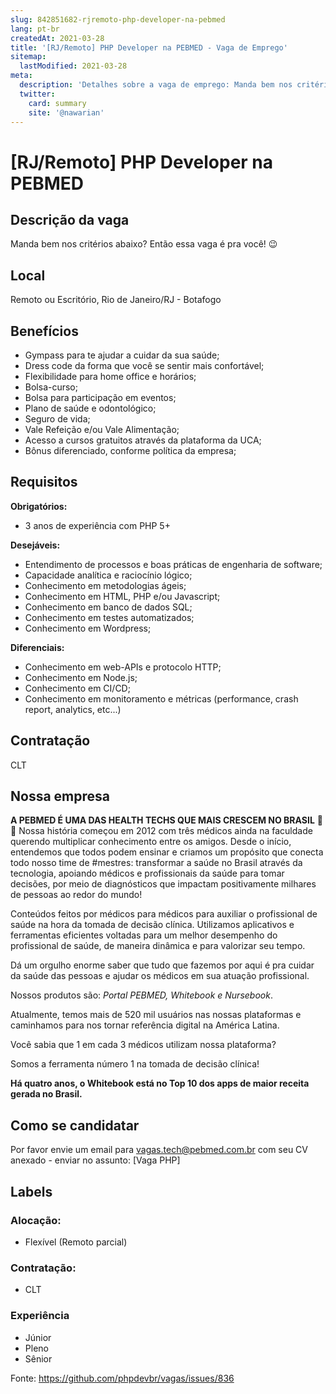 ```yaml
---
slug: 842851682-rjremoto-php-developer-na-pebmed
lang: pt-br
createdAt: 2021-03-28
title: '[RJ/Remoto] PHP Developer na PEBMED - Vaga de Emprego'
sitemap:
  lastModified: 2021-03-28
meta:
  description: 'Detalhes sobre a vaga de emprego: Manda bem nos critérios abaixo? Então essa vaga é pra você! 😉'
  twitter:
    card: summary
    site: '@nawarian'
---
```


# [RJ/Remoto] PHP Developer na PEBMED

## Descrição da vaga

Manda bem nos critérios abaixo? Então essa vaga é pra você! 😉

## Local

Remoto ou Escritório, Rio de Janeiro/RJ - Botafogo 

## Benefícios

- Gympass para te ajudar a cuidar da sua saúde;
- Dress code da forma que você se sentir mais confortável;
- Flexibilidade para home office e horários;
- Bolsa-curso;
- Bolsa para participação em eventos;
- Plano de saúde e odontológico;
- Seguro de vida;
- Vale Refeição e/ou Vale Alimentação;
- Acesso a cursos gratuitos através da plataforma da UCA;
- Bônus diferenciado, conforme política da empresa;

## Requisitos

**Obrigatórios:**
- 3 anos de experiência com PHP 5+

**Desejáveis:**

- Entendimento de processos e boas práticas de engenharia de software;
- Capacidade analítica e raciocínio lógico;
- Conhecimento em metodologias ágeis;
- Conhecimento em HTML, PHP e/ou Javascript;
- Conhecimento em banco de dados SQL;
- Conhecimento em testes automatizados;
- Conhecimento em Wordpress;


**Diferenciais:**

- Conhecimento em web-APIs e protocolo HTTP; 
- Conhecimento em Node.js; 
- Conhecimento em CI/CD; 
- Conhecimento em monitoramento e métricas (performance, crash report, analytics, etc...)

## Contratação

CLT

## Nossa empresa

**A PEBMED É UMA DAS HEALTH TECHS QUE MAIS CRESCEM NO BRASIL** 🚀💜
Nossa história começou em 2012 com três médicos ainda na faculdade querendo multiplicar conhecimento entre os amigos. Desde o início, entendemos que todos podem ensinar e criamos um propósito que conecta todo nosso time de #mestres: transformar a saúde no Brasil através da tecnologia, apoiando médicos e profissionais da saúde para tomar decisões, por meio de diagnósticos que impactam positivamente milhares de pessoas ao redor do mundo!

Conteúdos feitos por médicos para médicos para auxiliar o profissional de saúde na hora da tomada de decisão clínica. Utilizamos aplicativos e ferramentas eficientes voltadas para um melhor desempenho do profissional de saúde, de maneira dinâmica e para valorizar seu tempo.

Dá um orgulho enorme saber que tudo que fazemos por aqui é pra cuidar da saúde das pessoas e ajudar os médicos em sua atuação profissional.

Nossos produtos são: _Portal PEBMED, Whitebook e Nursebook_.  

Atualmente, temos mais de 520 mil usuários nas nossas plataformas e caminhamos para nos tornar referência digital na América Latina.

Você sabia que 1 em cada 3 médicos utilizam nossa plataforma? 

Somos a ferramenta número 1 na tomada de decisão clínica!

**Há quatro anos, o Whitebook está no Top 10 dos apps de maior receita gerada no Brasil.** 

## Como se candidatar

Por favor envie um email para vagas.tech@pebmed.com.br com seu CV anexado - enviar no assunto: [Vaga PHP]

## Labels

### Alocação:
- Flexível (Remoto parcial)

### Contratação:
- CLT

### Experiência
- Júnior
- Pleno
- Sênior


Fonte: https://github.com/phpdevbr/vagas/issues/836